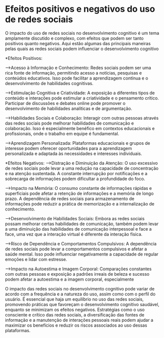# Efeitos positivos e negativos do uso de redes sociais

O impacto do uso de redes sociais no desenvolvimento cognitivo é um tema amplamente discutido e complexo, com efeitos que podem ser tanto positivos quanto 
negativos. Aqui estão algumas das principais maneiras pelas quais as redes sociais podem influenciar o desenvolvimento cognitivo

*Efeitos Positivos:

-->Acesso à Informação e Conhecimento:
Redes sociais podem ser uma rica fonte de informação, permitindo acesso a notícias, pesquisas e conteúdos educativos. Isso pode facilitar a aprendizagem contínua e o
desenvolvimento de habilidades cognitivas.

-->Estimulação Cognitiva e Criatividade:
A exposição a diferentes tipos de conteúdo e interações pode estimular a criatividade e o pensamento crítico. Participar de discussões e debates online pode promover 
o desenvolvimento de habilidades analíticas e de argumentação.

-->Habilidades Sociais e Colaboração:
Interagir com outras pessoas através das redes sociais pode melhorar habilidades de comunicação e colaboração. Isso é especialmente benéfico em contextos educacionais 
e profissionais, onde o trabalho em equipe é fundamental.

-->Aprendizagem Personalizada:
Plataformas educacionais e grupos de interesse podem oferecer oportunidades para a aprendizagem personalizada e adaptada às necessidades e interesses individuais.

*Efeitos Negativos:
-->Distração e Diminuição da Atenção:
O uso excessivo de redes sociais pode levar a uma redução na capacidade de concentração e na atenção sustentada. A constante interrupção por notificações e a sobrecarga
de informações podem dificultar a profundidade do foco.

-->Impacto na Memória:
O consumo constante de informações rápidas e superficiais pode afetar a retenção de informações e a memória de longo prazo. A dependência de redes sociais para 
armazenamento de informações pode reduzir a prática de memorização e a internalização de conhecimento.

-->Desenvolvimento de Habilidades Sociais:
Embora as redes sociais possam melhorar certas habilidades de comunicação, também podem levar a uma diminuição das habilidades de comunicação interpessoal e face a
face, uma vez que a interação virtual é diferente da interação física.

-->Risco de Dependência e Comportamentos Compulsivos:
A dependência de redes sociais pode levar a comportamentos compulsivos e afetar a saúde mental. Isso pode influenciar negativamente a capacidade de regular 
emoções e lidar com estresse.

-->Impacto na Autoestima e Imagem Corporal:
Comparações constantes com outras pessoas e exposição a padrões irreais de beleza e sucesso podem afetar a autoestima e a imagem corporal, especialmente 

O impacto das redes sociais no desenvolvimento cognitivo pode variar de acordo com a frequência e a natureza do uso, assim como com o perfil do usuário. É essencial que haja um 
equilíbrio no uso das redes sociais, promovendo práticas que favoreçam o desenvolvimento cognitivo saudável, enquanto se minimizam os efeitos negativos. Estratégias como o 
uso consciente e crítico das redes sociais, a diversificação das fontes de informação e a manutenção de interações pessoais reais podem ajudar a maximizar os benefícios 
e reduzir os riscos associados ao uso dessas plataformas.
